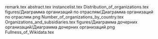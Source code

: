 remark.tex
abstract.tex
instancelist.tex
Distribution_of_organizations.tex
figures/Диаграмма организаций по отраслям/Диаграмма организаций по отраслям.png
Number_of_organizations_by_country.tex
Organizations_and_subsidiaries.tex
figures/Диаграмма дочерних организаций/Диаграмма дочерних организаций.png
Fullness_of_Wikidata.tex
